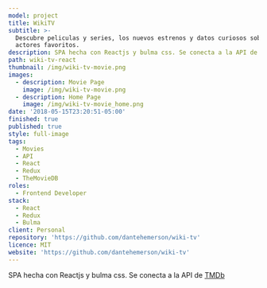 ```yaml
---
model: project
title: WikiTV
subtitle: >-
  Descubre peliculas y series, los nuevos estrenos y datos curiosos sobre tus
  actores favoritos.
description: SPA hecha con Reactjs y bulma css. Se conecta a la API de TMDb
path: wiki-tv-react
thumbnail: /img/wiki-tv-movie.png
images:
  - description: Movie Page
    image: /img/wiki-tv-movie.png
  - description: Home Page
    image: /img/wiki-tv-movie_home.png
date: '2018-05-15T23:20:51-05:00'
finished: true
published: true
style: full-image
tags:
  - Movies
  - API
  - React
  - Redux
  - TheMovieDB
roles:
  - Frontend Developer
stack:
  - React
  - Redux
  - Bulma
client: Personal
repository: 'https://github.com/dantehemerson/wiki-tv'
licence: MIT
website: 'https://github.com/dantehemerson/wiki-tv'
---
```

SPA hecha con Reactjs y bulma css. Se conecta a la API de [TMDb](https://www.themoviedb.org)
